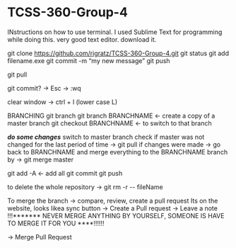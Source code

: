 # TCSS-360-Group-4
INstructions on how to use terminal.
I used Sublime Text for programming while doing this. very good text editor. download it.

git clone https://github.com/rigratz/TCSS-360-Group-4.git
git status
git add filename.exe
git commit -m “my new message”
git push


git pull

git commit? -> Esc -> :wq

clear window -> ctrl + l (lower case L)


BRANCHING
git branch
git branch BRANCHNAME <- create a copy of a master branch
git checkout BRANCHNAME <- to switch to that branch

***do some changes***
switch to master branch
check if master was not changed for the last period of time
-> git pull 
if changes were made -> go back to BRANCHNAME and merge everything to the BRANCHNAME branch by -> git merge master

git add -A <- add all
git commit
git push


to delete the whole repository -> git rm -r -- fileName

To merge the branch -> compare, review, create a pull request
Its on the website, looks likea sync button
-> Create a Pull request
-> Leave a note
!!!******* NEVER MERGE ANYTHING BY YOURSELF, SOMEONE IS HAVE TO MERGE IT FOR YOU ****!!!!!!

-> Merge Pull Request